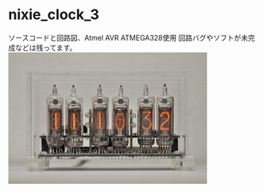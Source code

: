 nixie_clock_3
=============

ソースコードと回路図、Atmel AVR ATMEGA328使用
回路バグやソフトが未完成などは残ってます。
![](nixieclock.jpg)
